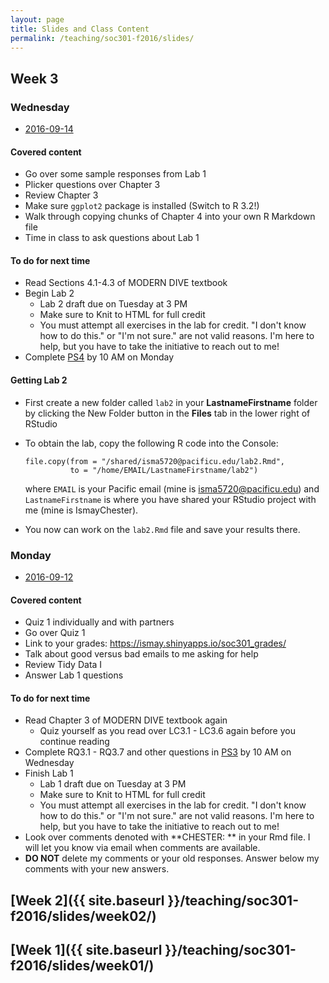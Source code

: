 ```yaml
---
layout: page
title: Slides and Class Content
permalink: /teaching/soc301-f2016/slides/
---
```


## Week 3

### Wednesday
- <a href = "{{ site.baseurl }}/teaching/soc301-f2016/slides/week-03/03b.html">2016-09-14</a>

#### Covered content
- Go over some sample responses from Lab 1
- Plicker questions over Chapter 3
- Review Chapter 3
- Make sure `ggplot2` package is installed (Switch to R 3.2!)
- Walk through copying chunks of Chapter 4 into your own R Markdown file
- Time in class to ask questions about Lab 1

#### To do for next time
- Read Sections 4.1-4.3 of MODERN DIVE textbook
- Begin Lab 2
    - Lab 2 draft due on Tuesday at 3 PM
    - Make sure to Knit to HTML for full credit
    - You must attempt all exercises in the lab for credit.  "I don't know how to do this." or "I'm not sure." are not valid reasons.  I'm here to help, but you have to take the initiative to reach out to me!
- Complete [PS4](https://goo.gl/forms/fuvXl5ngt6aoJPhn2) by 10 AM on Monday

#### Getting Lab 2

- First create a new folder called `lab2` in your **LastnameFirstname** folder by
clicking the New Folder button in the **Files** tab in the lower right of RStudio
- To obtain the lab, copy the following R code into the Console:

    ```
    file.copy(from = "/shared/isma5720@pacificu.edu/lab2.Rmd",
              to = "/home/EMAIL/LastnameFirstname/lab2")
    ```

    where `EMAIL` is your Pacific email (mine is isma5720@pacificu.edu) and
`LastnameFirstname` is where you have shared your RStudio project with me (mine is IsmayChester).

- You now can work on the `lab2.Rmd` file and save your results there.


### Monday
- <a href = "{{ site.baseurl }}/teaching/soc301-f2016/slides/week-03/03a.html">2016-09-12</a>

#### Covered content
- Quiz 1 individually and with partners
- Go over Quiz 1
- Link to your grades: <https://ismay.shinyapps.io/soc301_grades/>
- Talk about good versus bad emails to me asking for help
- Review Tidy Data I
- Answer Lab 1 questions

#### To do for next time
- Read Chapter 3 of MODERN DIVE textbook again
    - Quiz yourself as you read over LC3.1 - LC3.6 again before you continue reading
- Complete RQ3.1 - RQ3.7 and other questions in [PS3](https://goo.gl/forms/2TNQcoCtj7WyfJm92) by 10 AM on Wednesday
- Finish Lab 1
    - Lab 1 draft due on Tuesday at 3 PM
    - Make sure to Knit to HTML for full credit
    - You must attempt all exercises in the lab for credit.  "I don't know how to do this." or "I'm not sure." are not valid reasons.  I'm here to help, but you have to take the initiative to reach out to me!
- Look over comments denoted with **CHESTER: ** in your Rmd file.  I will let you know via email when comments are available.
- **DO NOT** delete my comments or your old responses.  Answer below my comments with your new answers.

## [Week 2]({{ site.baseurl }}/teaching/soc301-f2016/slides/week02/)

## [Week 1]({{ site.baseurl }}/teaching/soc301-f2016/slides/week01/)